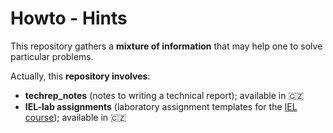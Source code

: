 # Howto - Hints
This repository gathers a **mixture of information** that may help one to solve particular problems. 

Actually, this **repository involves**:
- **techrep_notes** (notes to writing a technical report); available in 🇨🇿
- **IEL-lab assignments** (laboratory assignment templates for the [IEL course](https://www.fit.vut.cz/study/course/IEL/)); available in 🇨🇿
